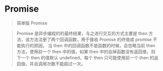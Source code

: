 # Promise
> 简单版 Promise

> Promise 是异步编程的的最终结果，与之进行交互的方式主要是 then 方法，该方法注册了两个回调函数，用于接收 Promise 的终值或 promise 不能执行的原因。
当 then 中的回调函数不是函数的时候，会忽略当前 then 方法，使用前一个 then 中的值，如果 then 中的会掉函数没有返回值，则下一个 then 的值默认 undefined，每个 then 只可能使用前一个 then 的返回值，并且调用次数不能超过一次。
